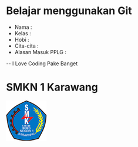# Belajar menggunakan Git

- Nama              :
- Kelas             :
- Hobi              :
- Cita-cita         :
- Alasan Masuk PPLG :

-- I Love Coding Pake Banget

# SMKN 1 Karawang
![Neskar](img/smkn.png)